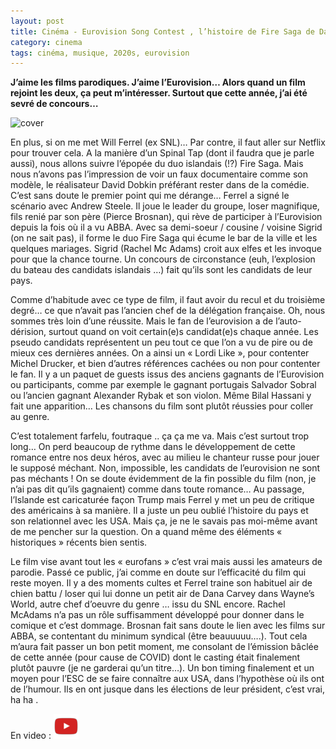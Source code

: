 ```yaml
---
layout: post
title: Cinéma - Eurovision Song Contest , l’histoire de Fire Saga de David Dobkin (2020)
category: cinema
tags: cinéma, musique, 2020s, eurovision
---
```


**J’aime les films parodiques. J’aime l’Eurovision… Alors quand un film rejoint les deux, ça peut m’intéresser. Surtout que cette année, j’ai été sevré de concours…**

![cover](https://filedn.eu/llqi9IBxlYouGRXYG2xlROb/img/2020/eurovisionfilm.jpg)

En plus, si on me met Will Ferrel (ex SNL)… Par contre, il faut aller sur Netflix pour trouver cela. A la manière d’un Spinal Tap (dont il faudra que je parle aussi), nous allons suivre l’épopée du duo islandais (!?) Fire Saga. Mais nous n’avons pas l’impression de voir un faux documentaire comme son modèle, le réalisateur David Dobkin préférant rester dans de la comédie. C’est sans doute le premier point qui me dérange… Ferrel a signé le scénario avec Andrew Steele. Il joue le leader du groupe, loser magnifique, fils renié par son père (Pierce Brosnan), qui rève de participer à l’Eurovision depuis la fois où il a vu ABBA.  Avec sa demi-soeur / cousine / voisine Sigrid (on ne sait pas), il forme le duo Fire Saga qui écume le bar de la ville et les quelques mariages.  Sigrid (Rachel Mc Adams) croit aux elfes et les invoque pour que la chance tourne. Un concours de circonstance (euh, l’explosion du bateau des candidats islandais …) fait qu’ils sont les candidats de leur pays.

Comme d’habitude avec ce type de film, il faut avoir du recul et du troisième degré… ce que n’avait pas l’ancien chef de la délégation française. Oh, nous sommes très loin d’une réussite.  Mais le fan de l’eurovision a de l’auto-dérision, surtout quand on voit certain(e)s candidat(e)s chaque année. Les pseudo candidats représentent un peu tout ce que l’on a vu de pire ou de mieux ces dernières années. On a ainsi un « Lordi Like », pour contenter Michel Drucker, et bien d’autres références cachées ou non pour contenter le fan. Il y a un paquet de guests issus des anciens gagnants de l’Eurovision ou participants, comme par exemple le gagnant portugais Salvador Sobral ou l’ancien gagnant Alexander Rybak et son violon. Même Bilal Hassani y fait une apparition… Les chansons du film sont plutôt réussies pour coller au genre.

C’est totalement farfelu, foutraque .. ça ça me va. Mais c’est surtout trop long… On perd beaucoup de rythme dans le développement de cette romance entre nos deux héros, avec au milieu le chanteur russe pour jouer le supposé méchant. Non, impossible, les candidats de l’eurovision ne sont pas méchants !  On se doute évidemment de la fin possible du film (non, je n’ai pas dit qu’ils gagnaient) comme dans toute romance… Au passage, l’Islande est caricaturée façon Trump mais Ferrel y met un peu de critique des américains à sa manière.  Il a juste un peu oublié l’histoire du pays et son relationnel avec les USA. Mais ça, je ne le savais pas moi-même avant de me pencher sur la question. On a quand même des éléments « historiques » récents bien sentis.

Le film vise avant tout les « eurofans » c’est vrai mais aussi les amateurs de parodie. Passé ce public, j’ai comme en doute sur l’efficacité du film qui reste moyen. Il y a des moments cultes et Ferrel traine son habituel air de chien battu / loser qui lui donne un petit air de Dana Carvey dans Wayne’s World, autre chef d’oeuvre du genre … issu du SNL encore. Rachel McAdams n’a pas un rôle suffisamment développé pour donner dans le comique et c’est dommage. Brosnan fait sans doute le lien avec les films sur ABBA, se contentant du minimum syndical (être beauuuuu….). Tout cela m’aura fait passer un bon petit moment, me consolant de l’émission bâclée de cette année (pour cause de COVID) dont le casting était finalement plutôt pauvre (je ne garderai qu’un titre…). Un bon timing finalement et un moyen pour l’ESC de se faire connaître aux USA, dans l’hypothèse où ils ont de l’humour. Ils en ont jusque dans les élections de leur président, c’est vrai, ha ha .

En video : [![video](/images/youtube.png)](https://youtu.be/7q6Co-nd0lM)
